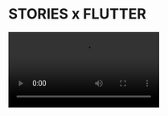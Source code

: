 # STORIES x FLUTTER

![stories](https://user-images.githubusercontent.com/118524346/205391924-19f72263-c1d8-4d6a-9db1-21023651874b.mp4)
